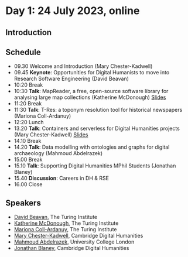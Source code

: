 # Day 1: 24 July 2023, online

## Introduction

## Schedule

- 09.30 Welcome and Introduction (Mary Chester-Kadwell)
- 09.45 **Keynote**: Opportunities for Digital Humanists to move into Research Software Engineering (David Beavan)
- 10:20 Break
- 10:30 **Talk**: MapReader, a free, open-source software library for analysing large map collections (Katherine McDonough) [Slides](https://docs.google.com/presentation/d/1nht1BdDuMnrs0Ut04H9eiT5TurSquYFosmy4rrvJwuI/edit#slide=id.g24cec1efbb8_7_89)
- 11:20 Break
- 11:30 **Talk**: T-Res: a toponym resolution tool for historical newspapers (Mariona Coll-Ardanuy)
- 12:20 Lunch
- 13.20 **Talk**: Containers and serverless for Digital Humanities projects (Mary Chester-Kadwell) [Slides](https://docs.google.com/presentation/d/14Gbav4aTo5QEyjdsCNX9cX4qLOxU8tv1KRY4YQYxldk/edit?usp=sharing)
- 14.10 Break
- 14.20 **Talk**: Data modelling with ontologies and graphs for digital archaeology (Mahmoud Abdelrazek)
- 15.00 Break
- 15.10 **Talk**: Supporting Digital Humanities MPhil Students (Jonathan Blaney)
- 15.40 **Discussion**: Careers in DH & RSE
- 16.00 Close

## Speakers

- [David Beavan](https://www.turing.ac.uk/people/researchers/david-beavan), The Turing Institute
- [Katherine McDonough](https://www.turing.ac.uk/people/researchers/katherine-mcdonough), The Turing Institute
- [Mariona Coll-Ardanuy](https://www.turing.ac.uk/people/researchers/mariona-coll-ardanuy), The Turing Institute
- [Mary Chester-Kadwell](https://www.cdh.cam.ac.uk/about/people/dr-mary-chester-kadwell/), Cambridge Digital Humanities
- [Mahmoud Abdelrazek](https://uk.linkedin.com/in/razekmh), University College London
- [Jonathan Blaney](https://www.cdh.cam.ac.uk/about/people/jonathan-blaney/), Cambridge Digital Humanities
